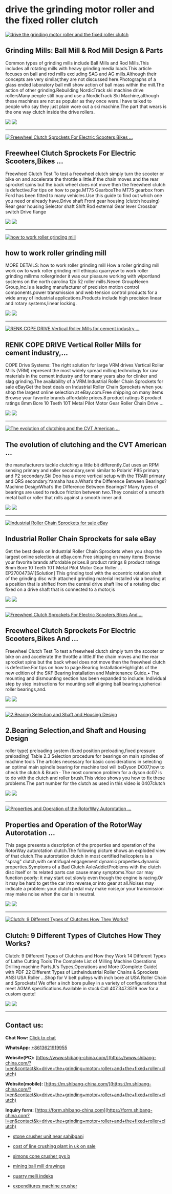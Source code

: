 # drive the grinding motor roller and the fixed roller clutch

<a href="https://swt.shibang-china.com/?l=en&img&k=drive+the+grinding+motor+roller+and+the+fixed+roller+clutch" target="_blank">![drive the grinding motor roller and the fixed roller clutch](http://static.shibang-china.com/all-800x300/581.jpg)</a>

## Grinding Mills: Ball Mill &amp; Rod Mill Design &amp; Parts
Common types of grinding mills include Ball Mills and Rod Mills.This includes all rotating mills with heavy grinding media loads.This article focuses on ball and rod mills excluding SAG and AG mills.Although their concepts are very similar,they are not discussed here.Photographs of a glass ended laboratory ball mill show action of ball mass within the mill.The action of other grinding.Rebuilding NordicTrack ski machine drive rollersMany people still buy and use a NordicTrack Ski Machine,although these machines are not as popular as they once were.I have talked to people who say they just plain wore out a ski machine.The part that wears is the one way clutch inside the drive rollers.


<a href="https://whatsapp.shibangsoft.com/WhatsApp.php" target="_blank" title="WhatsApp">![](http://static.shibang-china.com/icon/whatsapp.png)</a> <a href="https://swt.shibang-china.com/?l=en&icon&k=drive+the+grinding+motor+roller+and+the+fixed+roller+clutch" target="_blank">![](http://static.shibang-china.com/icon/chat-en.png)</a>

---

<a href="https://swt.shibang-china.com/?l=en&img&k=drive+the+grinding+motor+roller+and+the+fixed+roller+clutch" target="_blank">![Freewheel Clutch Sprockets For Electric Scooters,Bikes …](http://static.shibang-china.com/all-800x300/1446.jpg)</a>

## Freewheel Clutch Sprockets For Electric Scooters,Bikes …
Freewheel Clutch Test To test a freewheel clutch simply turn the scooter or bike on and accelerate the throttle a little.If the chain moves and the rear sprocket spins but the back wheel does not move then the freewheel clutch is defective.For tips on how to page.MT75 GearboxThe MT75 gearbox from Ford has been fitted to many vehicles.Use this guide to find out which one you need or already have.Drive shaft Front gear housing (clutch housing) Rear gear housing Selector shaft Shift Rod external Gear lever Crossbar switch Drive flange


<a href="https://whatsapp.shibangsoft.com/WhatsApp.php" target="_blank" title="WhatsApp">![](http://static.shibang-china.com/icon/whatsapp.png)</a> <a href="https://swt.shibang-china.com/?l=en&icon&k=drive+the+grinding+motor+roller+and+the+fixed+roller+clutch" target="_blank">![](http://static.shibang-china.com/icon/chat-en.png)</a>

---

<a href="https://swt.shibang-china.com/?l=en&img&k=drive+the+grinding+motor+roller+and+the+fixed+roller+clutch" target="_blank">![how to work roller grinding mill](http://static.shibang-china.com/all-800x300/1478.jpg)</a>

## how to work roller grinding mill
MORE DETAILS: how to work roller grinding mill How a roller grinding mill work ow to work roller grinding mill ethiopia quarryow to work roller grinding millrms rollergrinder it was our pleasure working with wlportland systems on the north carolina 12x 52 roller mills.Nexen GroupNexen Group,Inc.is a leading manufacturer of precision motion control components,power transmission and web tension control products for a wide array of industrial applications.Products include high precision linear and rotary systems,linear locking.


<a href="https://whatsapp.shibangsoft.com/WhatsApp.php" target="_blank" title="WhatsApp">![](http://static.shibang-china.com/icon/whatsapp.png)</a> <a href="https://swt.shibang-china.com/?l=en&icon&k=drive+the+grinding+motor+roller+and+the+fixed+roller+clutch" target="_blank">![](http://static.shibang-china.com/icon/chat-en.png)</a>

---

<a href="https://swt.shibang-china.com/?l=en&img&k=drive+the+grinding+motor+roller+and+the+fixed+roller+clutch" target="_blank">![RENK COPE DRIVE Vertical Roller Mills for cement industry,…](http://static.shibang-china.com/all-800x300/937.jpg)</a>

## RENK COPE DRIVE Vertical Roller Mills for cement industry,…
COPE Drive Systems: The right solution for large VRM drives Vertical Roller Mills (VRM) represent the most widely spread milling technology for raw materials in the cement industry and for many years also for clinker and slag grinding.The availability of a VRM.Industrial Roller Chain Sprockets for sale eBayGet the best deals on Industrial Roller Chain Sprockets when you shop the largest online selection at eBay.com.Free shipping on many items Browse your favorite brands affordable prices.8 product ratings 8 product ratings 8mm Bore 10 Teeth 10T Metal Pilot Motor Gear Roller Chain Drive …


<a href="https://whatsapp.shibangsoft.com/WhatsApp.php" target="_blank" title="WhatsApp">![](http://static.shibang-china.com/icon/whatsapp.png)</a> <a href="https://swt.shibang-china.com/?l=en&icon&k=drive+the+grinding+motor+roller+and+the+fixed+roller+clutch" target="_blank">![](http://static.shibang-china.com/icon/chat-en.png)</a>

---

<a href="https://swt.shibang-china.com/?l=en&img&k=drive+the+grinding+motor+roller+and+the+fixed+roller+clutch" target="_blank">![The evolution of clutching and the CVT American …](http://static.shibang-china.com/all-800x300/1375.jpg)</a>

## The evolution of clutching and the CVT American …
the manufacturers tackle clutching a little bit differently.Cat uses an RPM sensing primary and roller secondary,semi similar to Polaris’ P85 primary and P2 secondary.Ski Doo has a more vertical setup with the TRAIII primary and QRS secondary.Yamaha has a.What’s the Difference Between Bearings? Machine DesignWhat’s the Difference Between Bearings? Many types of bearings are used to reduce friction between two.They consist of a smooth metal ball or roller that rolls against a smooth inner and.


<a href="https://whatsapp.shibangsoft.com/WhatsApp.php" target="_blank" title="WhatsApp">![](http://static.shibang-china.com/icon/whatsapp.png)</a> <a href="https://swt.shibang-china.com/?l=en&icon&k=drive+the+grinding+motor+roller+and+the+fixed+roller+clutch" target="_blank">![](http://static.shibang-china.com/icon/chat-en.png)</a>

---

<a href="https://swt.shibang-china.com/?l=en&img&k=drive+the+grinding+motor+roller+and+the+fixed+roller+clutch" target="_blank">![Industrial Roller Chain Sprockets for sale eBay](http://static.shibang-china.com/all-800x300/458.jpg)</a>

## Industrial Roller Chain Sprockets for sale eBay
Get the best deals on Industrial Roller Chain Sprockets when you shop the largest online selection at eBay.com.Free shipping on many items Browse your favorite brands affordable prices.8 product ratings 8 product ratings 8mm Bore 10 Teeth 10T Metal Pilot Motor Gear Roller …EP2700473A1[Solution] This grinding tool with the eccentric rotation shaft of the grinding disc with attached grinding material installed via a bearing at a position that is shifted from the central drive shaft line of a rotating disc fixed on a drive shaft that is connected to a motor,is


<a href="https://whatsapp.shibangsoft.com/WhatsApp.php" target="_blank" title="WhatsApp">![](http://static.shibang-china.com/icon/whatsapp.png)</a> <a href="https://swt.shibang-china.com/?l=en&icon&k=drive+the+grinding+motor+roller+and+the+fixed+roller+clutch" target="_blank">![](http://static.shibang-china.com/icon/chat-en.png)</a>

---

<a href="https://swt.shibang-china.com/?l=en&img&k=drive+the+grinding+motor+roller+and+the+fixed+roller+clutch" target="_blank">![Freewheel Clutch Sprockets For Electric Scooters,Bikes And …](http://static.shibang-china.com/all-800x300/729.jpg)</a>

## Freewheel Clutch Sprockets For Electric Scooters,Bikes And …
Freewheel Clutch Test To test a freewheel clutch simply turn the scooter or bike on and accelerate the throttle a little.If the chain moves and the rear sprocket spins but the back wheel does not move then the freewheel clutch is defective.For tips on how to page.Bearing InstallationHighlights of the new edition of the SKF Bearing Installation and Maintenance Guide.• The mounting and dismounting section has been expanded to include: Individual step by step instructions for mounting self aligning ball bearings,spherical roller bearings,and.


<a href="https://whatsapp.shibangsoft.com/WhatsApp.php" target="_blank" title="WhatsApp">![](http://static.shibang-china.com/icon/whatsapp.png)</a> <a href="https://swt.shibang-china.com/?l=en&icon&k=drive+the+grinding+motor+roller+and+the+fixed+roller+clutch" target="_blank">![](http://static.shibang-china.com/icon/chat-en.png)</a>

---

<a href="https://swt.shibang-china.com/?l=en&img&k=drive+the+grinding+motor+roller+and+the+fixed+roller+clutch" target="_blank">![2.Bearing Selection,and Shaft and Housing Design](http://static.shibang-china.com/all-800x300/727.jpg)</a>

## 2.Bearing Selection,and Shaft and Housing Design
roller type) preloading system (fixed position preloading,fixed pressure preloading) Table 2.3 Selection procedure for bearings on main spindles of machine tools The articles necessary for basic considerations in selecting an optimal main spindle bearing for machine tool will beDyson DC07,how to check the clutch &amp; Brush&nbsp;&#0183;&#32;The most common problem for a dyson dc07 is to do with the clutch and roller brush.This video shows you how to fix these problems.The part number for the clutch as used in this video is 0407clutch


<a href="https://whatsapp.shibangsoft.com/WhatsApp.php" target="_blank" title="WhatsApp">![](http://static.shibang-china.com/icon/whatsapp.png)</a> <a href="https://swt.shibang-china.com/?l=en&icon&k=drive+the+grinding+motor+roller+and+the+fixed+roller+clutch" target="_blank">![](http://static.shibang-china.com/icon/chat-en.png)</a>

---

<a href="https://swt.shibang-china.com/?l=en&img&k=drive+the+grinding+motor+roller+and+the+fixed+roller+clutch" target="_blank">![Properties and Operation of the RotorWay Autorotation …](http://static.shibang-china.com/all-800x300/1323.jpg)</a>

## Properties and Operation of the RotorWay Autorotation …
This page presents a description of the properties and operation of the RotorWay autorotation clutch.The following picture shows an exploded view of that clutch.The autorotation clutch in most certified helicopters is a &quot;sprag&quot; clutch,with centrifugal engagement dynamic properties.dynamic properties.Symptoms of a Bad Clutch AxleAddictProblems with the clutch disc itself or its related parts can cause many symptoms.Your car may function poorly: it may start out slowly even though the engine is racing.Or it may be hard to get the car into reverse,or into gear at all.Noises may indicate a problem: your clutch pedal may make noise,or your transmission may make noise when the car is in neutral.


<a href="https://whatsapp.shibangsoft.com/WhatsApp.php" target="_blank" title="WhatsApp">![](http://static.shibang-china.com/icon/whatsapp.png)</a> <a href="https://swt.shibang-china.com/?l=en&icon&k=drive+the+grinding+motor+roller+and+the+fixed+roller+clutch" target="_blank">![](http://static.shibang-china.com/icon/chat-en.png)</a>

---

<a href="https://swt.shibang-china.com/?l=en&img&k=drive+the+grinding+motor+roller+and+the+fixed+roller+clutch" target="_blank">![Clutch: 9 Different Types of Clutches How They Works?](http://static.shibang-china.com/all-800x300/501.jpg)</a>

## Clutch: 9 Different Types of Clutches How They Works?
Clutch: 9 Different Types of Clutches and How they Work 14 Different Types of Lathe Cutting Tools The Complete List of Milling Machine Operations Drilling machine Parts,It's Types,Operations and More [Complete Guide] with PDF 22 Different Types of LatheIndustrial Roller Chains &amp; Sprockets ANSI USA Roller …Shop for V belt pulleys with inch bore at USA Roller Chain and Sprockets! We offer a inch bore pulley in a variety of configurations that meet AGMA specifications.Available in stock.Call 407.347.3519 now for a custom quote!


<a href="https://whatsapp.shibangsoft.com/WhatsApp.php" target="_blank" title="WhatsApp">![](http://static.shibang-china.com/icon/whatsapp.png)</a> <a href="https://swt.shibang-china.com/?l=en&icon&k=drive+the+grinding+motor+roller+and+the+fixed+roller+clutch" target="_blank">![](http://static.shibang-china.com/icon/chat-en.png)</a>

---
## Contact us:

**Chat Now:** [Click to chat](https://swt.shibang-china.com?l=en&contact&k=drive+the+grinding+motor+roller+and+the+fixed+roller+clutch)

**WhatsApp:**  [+8613621919955](https://whatsapp.shibangsoft.com/WhatsApp.php)

**Website(PC):** [https://www.shibang-china.com/](https://www.shibang-china.com/?l=en&contact&k=drive+the+grinding+motor+roller+and+the+fixed+roller+clutch)

**Website(mobile):** [https://m.shibang-china.com/](https://m.shibang-china.com/?l=en&contact&k=drive+the+grinding+motor+roller+and+the+fixed+roller+clutch)

**Inquiry form:** [https://form.shibang-china.com](https://form.shibang-china.com?l=en&contact&k=drive+the+grinding+motor+roller+and+the+fixed+roller+clutch)

* [stone crusher unit near sahibganj](../129/stone%20crusher%20unit%20near%20sahibganj.md)

* [cost of line crushing plant in uk on sale](../126/cost%20of%20line%20crushing%20plant%20in%20uk%20on%20sale.md)

* [simons cone crusher pys b](../138/simons%20cone%20crusher%20pys%20b.md)

* [mining ball mill drawings](../140/mining%20ball%20mill%20drawings.md)

* [quarry melli indeks](../132/quarry%20melli%20indeks.md)

* [expenditures machine crusher](../130/expenditures%20machine%20crusher.md)